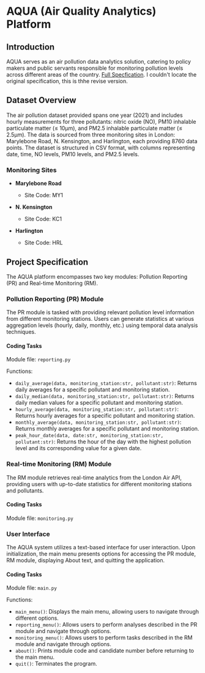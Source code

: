 # AQUA (Air Quality Analytics) Platform 

## Introduction
AQUA serves as an air pollution data analytics solution, catering to policy makers and public servants responsible for monitoring pollution levels across different areas of the country. [Full Specfication](https://vle.exeter.ac.uk/pluginfile.php/3682347/mod_label/intro/ECM1400_reassessment_2023.pdf). I couldn't locate the original specification, this is thhe revise version.

## Dataset Overview
The air pollution dataset provided spans one year (2021) and includes hourly measurements for three pollutants: nitric oxide (NO), PM10 inhalable particulate matter (≤ 10µm), and PM2.5 inhalable particulate matter (≤ 2.5µm). The data is sourced from three monitoring sites in London: Marylebone Road, N. Kensington, and Harlington, each providing 8760 data points. The dataset is structured in CSV format, with columns representing date, time, NO levels, PM10 levels, and PM2.5 levels.

### Monitoring Sites
- **Marylebone Road**

  - Site Code: MY1
- **N. Kensington**

  - Site Code: KC1
- **Harlington**

  - Site Code: HRL

## Project Specification
The AQUA platform encompasses two key modules: Pollution Reporting (PR) and Real-time Monitoring (RM).

### Pollution Reporting (PR) Module
The PR module is tasked with providing relevant pollution level information from different monitoring stations. Users can generate statistics at various aggregation levels (hourly, daily, monthly, etc.) using temporal data analysis techniques.

#### Coding Tasks
Module file: `reporting.py`

Functions:
- `daily_average(data, monitoring_station:str, pollutant:str)`: Returns daily averages for a specific pollutant and monitoring station.
- `daily_median(data, monitoring_station:str, pollutant:str)`: Returns daily median values for a specific pollutant and monitoring station.
- `hourly_average(data, monitoring_station:str, pollutant:str)`: Returns hourly averages for a specific pollutant and monitoring station.
- `monthly_average(data, monitoring_station:str, pollutant:str)`: Returns monthly averages for a specific pollutant and monitoring station.
- `peak_hour_date(data, date:str, monitoring_station:str, pollutant:str)`: Returns the hour of the day with the highest pollution level and its corresponding value for a given date.

### Real-time Monitoring (RM) Module
The RM module retrieves real-time analytics from the London Air API, providing users with up-to-date statistics for different monitoring stations and pollutants. 

#### Coding Tasks
Module file: `monitoring.py`


### User Interface
The AQUA system utilizes a text-based interface for user interaction. Upon initialization, the main menu presents options for accessing the PR module, RM module, displaying About text, and quitting the application.

#### Coding Tasks
Module file: `main.py`

Functions:
- `main_menu()`: Displays the main menu, allowing users to navigate through different options.
- `reporting_menu()`: Allows users to perform analyses described in the PR module and navigate through options.
- `monitoring_menu()`: Allows users to perform tasks described in the RM module and navigate through options.
- `about()`: Prints module code and candidate number before returning to the main menu.
- `quit()`: Terminates the program.

